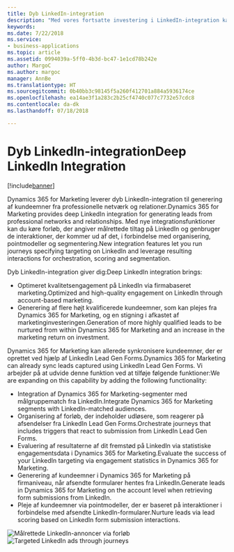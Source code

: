 ```yaml
---
title: Dyb LinkedIn-integration
description: "Med vores fortsatte investering i LinkedIn-integration kan Dynamics 365 for Marketing give en tættere integration i forbindelse med generering af kundeemner fra professionelle netværk og relationer i LinkedIn."
keywords: 
ms.date: 7/22/2018
ms.service:
- business-applications
ms.topic: article
ms.assetid: 0994039a-5ff0-4b3d-bc47-1e1cd78b242e
author: MargoC
ms.author: margoc
manager: AnnBe
ms.translationtype: HT
ms.sourcegitcommit: 0b40bb3c98145f5a260f412701a884a5936174ce
ms.openlocfilehash: ea14ae3f1a283c2b25cf4740c077c7732e57cdc8
ms.contentlocale: da-dk
ms.lasthandoff: 07/18/2018

---
```


# <a name="deep-linkedin-integration"></a><span data-ttu-id="3cdff-103">Dyb LinkedIn-integration</span><span class="sxs-lookup"><span data-stu-id="3cdff-103">Deep LinkedIn Integration</span></span>

[!include[banner](../../../includes/banner.md)]

<span data-ttu-id="3cdff-104">Dynamics 365 for Marketing leverer dyb LinkedIn-integration til generering af kundeemner fra professionelle netværk og relationer.</span><span class="sxs-lookup"><span data-stu-id="3cdff-104">Dynamics 365 for Marketing provides deep LinkedIn integration for generating leads from professional networks and relationships.</span></span> <span data-ttu-id="3cdff-105">Med nye integrationsfunktioner kan du køre forløb, der angiver målrettede tiltag på LinkedIn og genbruger de interaktioner, der kommer ud af det, i forbindelse med organisering, pointmodeller og segmentering.</span><span class="sxs-lookup"><span data-stu-id="3cdff-105">New integration features let you run journeys specifying targeting on LinkedIn and  leverage resulting interactions for orchestration, scoring and segmentation.</span></span>

<span data-ttu-id="3cdff-106">Dyb LinkedIn-integration giver dig:</span><span class="sxs-lookup"><span data-stu-id="3cdff-106">Deep LinkedIn integration brings:</span></span>

- <span data-ttu-id="3cdff-107">Optimeret kvalitetsengagement på LinkedIn via firmabaseret marketing.</span><span class="sxs-lookup"><span data-stu-id="3cdff-107">Optimized and high-quality engagement on LinkedIn through account-based marketing.</span></span>
- <span data-ttu-id="3cdff-108">Generering af flere højt kvalificerede kundeemner, som kan plejes fra Dynamics 365 for Marketing, og en stigning i afkastet af marketinginvesteringen.</span><span class="sxs-lookup"><span data-stu-id="3cdff-108">Generation of more highly qualified leads to be nurtured from within Dynamics 365 for Marketing and an increase in the marketing return on investment.</span></span>
 
<span data-ttu-id="3cdff-109">Dynamics 365 for Marketing kan allerede synkronisere kundeemner, der er oprettet ved hjælp af LinkedIn Lead Gen Forms.</span><span class="sxs-lookup"><span data-stu-id="3cdff-109">Dynamics 365 for Marketing can already sync leads captured using LinkedIn Lead Gen Forms.</span></span> <span data-ttu-id="3cdff-110">Vi arbejder på at udvide denne funktion ved at tilføje følgende funktioner:</span><span class="sxs-lookup"><span data-stu-id="3cdff-110">We are expanding on this capability by adding the following functionality:</span></span>

- <span data-ttu-id="3cdff-111">Integration af Dynamics 365 for Marketing-segmenter med målgruppematch fra LinkedIn.</span><span class="sxs-lookup"><span data-stu-id="3cdff-111">Integrate Dynamics 365 for Marketing segments with LinkedIn-matched audiences.</span></span>
- <span data-ttu-id="3cdff-112">Organisering af forløb, der indeholder udløsere, som reagerer på afsendelser fra LinkedIn Lead Gen Forms.</span><span class="sxs-lookup"><span data-stu-id="3cdff-112">Orchestrate journeys that includes triggers that react to submission from LinkedIn Lead Gen Forms.</span></span>
- <span data-ttu-id="3cdff-113">Evaluering af resultaterne af dit fremstød på LinkedIn via statistiske engagementsdata i Dynamics 365 for Marketing.</span><span class="sxs-lookup"><span data-stu-id="3cdff-113">Evaluate the success of your LinkedIn targeting via engagement statistics in Dynamics 365 for Marketing.</span></span>
- <span data-ttu-id="3cdff-114">Generering af kundeemner i Dynamics 365 for Marketing på firmaniveau, når afsendte formularer hentes fra LinkedIn.</span><span class="sxs-lookup"><span data-stu-id="3cdff-114">Generate leads in Dynamics 365 for Marketing on the account level when retrieving form submissions from LinkedIn.</span></span>
- <span data-ttu-id="3cdff-115">Pleje af kundeemner via pointmodeller, der er baseret på interaktioner i forbindelse med afsendte LinkedIn-formularer.</span><span class="sxs-lookup"><span data-stu-id="3cdff-115">Nurture leads via lead scoring based on LinkedIn form submission interactions.</span></span>

<span data-ttu-id="3cdff-116">![Målrettede LinkedIn-annoncer via forløb](media/LinkedIn_1.png "Målrettede LinkedIn-annoncer via forløb")</span><span class="sxs-lookup"><span data-stu-id="3cdff-116">![Targeted LinkedIn ads through journeys](media/LinkedIn_1.png "Targeted LinkedIn ads through journeys")</span></span>

<!--
### Who uses this feature
Marketers and marketing managers
### Setup required
Administrators can easily set up and configure the feature in the app settings.
-->

